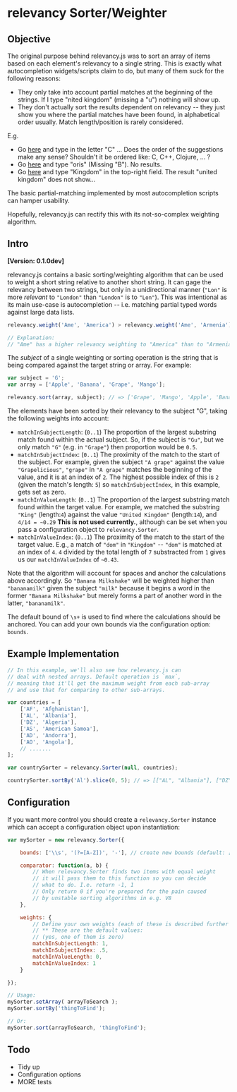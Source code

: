 # relevancy Sorter/Weighter

## Objective

The original purpose behind relevancy.js was to sort an array of items based on each element's relevancy to a single string. This is exactly what autocompletion widgets/scripts claim to do, but many of them suck for the following reasons:

 * They only take into account partial matches at the beginning of the strings. If I type "nited kingdom" (missing a "u") nothing will show up.
 * They don't actually sort the results dependent on relevancy -- they just show you where the partial matches have been found, in alphabetical order usually. Match length/position is rarely considered.

E.g.

 * Go [here](http://jqueryui.com/demos/autocomplete/) and type in the letter "C" ... Does the order of the suggestions make any sense? Shouldn't it be ordered like: C, C++, Clojure, ... ?
 * Go [here](http://www.vonloesch.de/node/18) and type "oris" (Missing "B"). No results.
 * Go [here](http://dhtmlx.com/docs/products/dhtmlxCombo/index.shtml) and type "Kingdom" in the top-right field. The result "united kingdom" does not show...

The basic partial-matching implemented by most autocompletion scripts can hamper usability.

Hopefully, relevancy.js can rectify this with its not-so-complex weighting algorithm.

## Intro

**[Version: 0.1.0dev]**

relevancy.js contains a basic sorting/weighting algorithm that can be used to weight a short string relative to another short string. It can gage the relevancy between two strings, but only in a unidirectional manner (`"Lon"` is more *relevant* to `"London"` than `"London"` is to `"Lon"`). This was intentional as its main use-case is autocompletion -- i.e. matching partial typed words against large data lists.

```javascript
relevancy.weight('Ame', 'America') > relevancy.weight('Ame', 'Armenia'); // => true

// Explanation:
// "Ame" has a higher relevancy weighting to "America" than to "Armenia"
```

The *subject* of a single weighting or sorting operation is the string that is being compared against the target string or array. For example:

```javascript
var subject = 'G';
var array = ['Apple', 'Banana', 'Grape', 'Mango'];

relevancy.sort(array, subject); // => ['Grape', 'Mango', 'Apple', 'Banana']
```

The elements have been sorted by their relevancy to the subject "G", taking the following weights into account:

 * `matchInSubjectLength`: (`0..1`) The proportion of the largest substring match found within the actual subject. So, if the subject is `"Gu"`, but we only match `"G"` (e.g. in `"Grape"`) then proportion would be `0.5`.
 * `matchInSubjectIndex`: (`0..1`) The proximity of the match to the start of the subject. For example, given the subject `"A grape"` against the value `"Grapelicious"`, `"grape"` in `"A grape"` matches the beginning of the value, and it is at an index of `2`. The highest possible index of this is `2` (given the match's length: `5`) so `matchInSubjectIndex`, in this example, gets set as zero.
 * `matchInValueLength`: (`0..1`) The proportion of the largest substring match found within the target value. For example, we matched the substring `"King"` (length:`4`) against the value `"United Kingdom"` (length:`14`), and `4/14 = ~0.29` **This is not used currently.**, although can be set when you pass a configuration object to `relevancy.Sorter`.
 * `matchInValueIndex`: (`0..1`) The proximity of the match to the start of the target value. E.g., a match of `"dom"` in `"Kingdom"` -- `"dom"` is matched at an index of `4`. `4` divided by the total length of `7` substracted from `1` gives us our `matchInValueIndex` of `~0.43`.

Note that the algorithm will account for spaces and anchor the calculations above accordingly. So `"Banana Milkshake"` will be weighted higher than `"bananamilk"` given the subject `"milk"` because it begins a word in the former `"Banana Milkshake"` but merely forms a part of another word in the latter, `"bananamilk"`.

The default bound of `\s+` is used to find where the calculations should be anchored. You can add your own bounds via the configuration option: `bounds`.

## Example Implementation

```javascript
// In this example, we'll also see how relevancy.js can
// deal with nested arrays. Default operation is `max`,
// meaning that it'll get the maximum weight from each sub-array
// and use that for comparing to other sub-arrays.

var countries = [
	['AF', 'Afghanistan'],
	['AL', 'Albania'],
	['DZ', 'Algeria'],
	['AS', 'American Samoa'],
	['AD', 'Andorra'],
	['AO', 'Angola'],
	// .......
];

var countrySorter = relevancy.Sorter(null, countries);

countrySorter.sortBy('Al').slice(0, 5); // => [["AL", "Albania"], ["DZ", "Algeria"]...]
```

## Configuration

If you want more control you should create a `relevancy.Sorter` instance which can accept a configuration object upon instantiation:

```javascript
var mySorter = new relevancy.Sorter({

	bounds: ['\\s', '(?=[A-Z])', '-'], // create new bounds (default: ['\\s'])

	comparator: function(a, b) {
		// When relevancy.Sorter finds two items with equal weight
		// it will pass them to this function so you can decide 
		// what to do. I.e. return -1, 1
		// Only return 0 if you're prepared for the pain caused 
		// by unstable sorting algorithms in e.g. V8
	},

	weights: {
		// Define your own weights (each of these is described further up)
		// ** These are the default values:
		// (yes, one of them is zero)
		matchInSubjectLength: 1,
		matchInSubjectIndex: .5,
		matchInValueLength: 0,
		matchInValueIndex: 1
	}

});

// Usage:
mySorter.setArray( arrayToSearch );
mySorter.sortBy('thingToFind');

// Or:
mySorter.sort(arrayToSearch, 'thingToFind');
```

## Todo

 * Tidy up
 * Configuration options
 * MORE tests